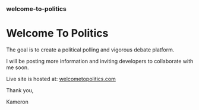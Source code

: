 ### welcome-to-politics

# Welcome To Politics

The goal is to create a political polling and vigorous debate platform.

I will be posting more information and inviting developers to collaborate with me soon.

Live site is hosted at: [welcometopolitics.com](http://www.welcometopolitics.com)



Thank you,

Kameron

